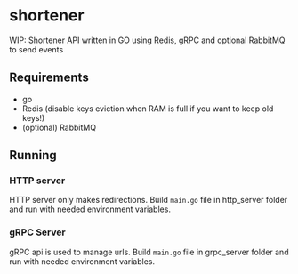 # shortener
WIP: Shortener API written in GO using Redis, gRPC and optional RabbitMQ to send events

## Requirements

* go
* Redis (disable keys eviction when RAM is full if you want to keep old keys!)
* (optional) RabbitMQ

## Running

### HTTP server

HTTP server only makes redirections. Build `main.go` file in http_server folder and run with needed environment variables.

### gRPC Server

gRPC api is used to manage urls. Build `main.go` file in grpc_server folder and run with needed environment variables.

